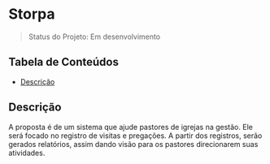 # Storpa

> Status do Projeto: Em desenvolvimento

## Tabela de Conteúdos
* [Descrição](#descrição)

## Descrição
A proposta é de um sistema que ajude pastores de igrejas na gestão. Ele será focado no registro de visitas e pregações. A partir dos registros, serão gerados relatórios, assim dando visão para os pastores direcionarem suas atividades.
